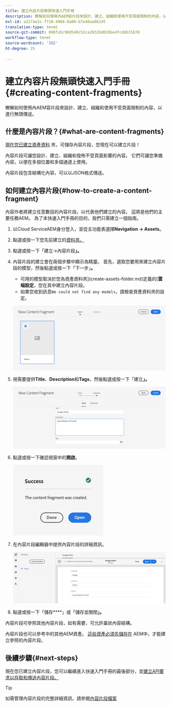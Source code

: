 ```yaml
---
title: 建立內容片段無頭快速入門手冊
description: 瞭解如何使用內AEM容片段來設計、建立、組織和使用不受頁面限制的內容，以進行無頭傳送。
exl-id: a227ae2c-f710-4968-8a00-bfe48aa66145
translation-type: tm+mt
source-git-commit: 088fa5c90d549c52ca2832bd026be4fcddb31b78
workflow-type: tm+mt
source-wordcount: '392'
ht-degree: 2%

---
```


# 建立內容片段無頭快速入門手冊{#creating-content-fragments}

瞭解如何使用內AEM容片段來設計、建立、組織和使用不受頁面限制的內容，以進行無頭傳送。

## 什麼是內容片段？{#what-are-content-fragments}

[現在您已建立資產資料](create-assets-folder.md) 夾，可儲存內容片段，您現在可以建立片段！

內容片段可讓您設計、建立、組織和發佈不受頁面影響的內容。 它們可讓您準備內容，以便在多個位置和多個通道上使用。

內容片段包含結構化內容，可以以JSON格式傳送。

## 如何建立內容片段{#how-to-create-a-content-fragment}

內容作者將建立任意數目的內容片段，以代表他們建立的內容。 這將是他們的主要任務AEM。 為了本快速入門手冊的目的，我們只需建立一個指南。

1. 以Cloud ServiceAEM身分登入，並從主功能表選擇&#x200B;**Navigation -> Assets**。
1. 點選或按一下您先前建立的[資料夾。](create-assets-folder.md)
1. 點選或按一下「建立->內容片段&#x200B;**」。**
1. 內容片段的建立會在兩個步驟中顯示為精靈。 首先，選取您要用來建立內容片段的模型，然後點選或按一下「下一步」**。**
   * 可用的模型取決於您為資產資料夾](create-assets-folder.md)定義的&#x200B;[**雲端設定**，您在其中建立內容片段。
   * 如果您收到訊息`We could not find any models`，請檢查資產資料夾的設定。

   ![選取內容片段模型](../assets/content-fragment-model-select.png)
1. 視需要提供&#x200B;**Title**、**Description**&#x200B;和&#x200B;**Tags**，然後點選或按一下「建立&#x200B;**」。**

   ![建立內容片段](../assets/content-fragment-create.png)
1. 點選或按一下確認視窗中的&#x200B;**開啟**。

   ![內容片段已建立確認](../assets/content-fragment-confirmation.png)
1. 在內容片段編輯器中提供內容片段的詳細資訊。

   ![內容片段編輯器](../assets/content-fragment-edit.png)
1. 點選或按一下「儲存&#x200B;****」或「儲存並關閉&#x200B;**」。**

內容片段可參照其他內容片段，如有需要，可允許巢狀內容結構。

內容片段也可以參考中的其他AEM資產。 [這些資產必須先儲存在](/help/assets/manage-digital-assets.md) AEM中，才能建立參照的內容片段。

## 後續步驟{#next-steps}

現在您已建立內容片段，您可以繼續進入快速入門手冊的最後部分，並[建立API要求以存取和傳送內容片段。](create-api-request.md)

>[!TIP]
>
>如需管理內容片段的完整詳細資訊，請參閱[內容片段檔案](/help/assets/content-fragments/content-fragments.md)
